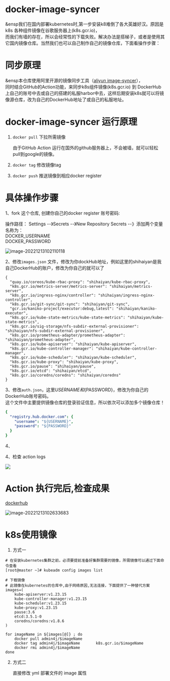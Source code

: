 # docker-image-syncer

&ensp我们在国内部署kubernetes时,第一步安装k8难倒了各大英雄好汉。原因是k8s 各种组件镜像在谷歌服务器上(k8s.gcr.io)，<br />而我们有墙的存在，所以会经常性的下载失败。解决办法是搭梯子，或者是使用其它国内镜像仓库。当然我们也可以自己制作自己的镜像仓库，下面看操作步骤：

# 同步原理
&ensp本仓库使用阿里开源的镜像同步工具（[aliyun image-syncer](https://github.com/AliyunContainerService/image-syncer)），<br />同时结合GitHub的Action功能，来同步k8s组件镜像(k8s.gcr.io)  到 DockerHub上自己的账号中去或自己的搭建的私服harbor中去，这样后期安装k8s就可以将镜像源仓库，改为自己的DockerHub地址了或自己的私服地址。
    
    
# docker-image-syncer 运行原理

1. `docker pull` 下拉所需镜像

     由于GitHub Action 运行在国外的github服务器上，不会被墙，就可以轻松pull到google的镜像。

2. `docker tag` 修改镜像tag

3. `docker push` 推送镜像到相应docker register


# 具体操作步骤

1、fork 这个仓库, 创建你自己的docker register 账号密码:


操作路径： Settings --》Secrets --》New Repository Secrets --》添加两个变量名称为：<br /> 
DOCKER_USERNAME<br />
DOCKER_PASSWORD<br />

![image-20221213102110118](https://img-blog.csdnimg.cn/img_convert/de478aaf77041569c82f17cd34834926.png#pic_center)

2、修改`images.json` 文件，修改为你dockHub地址，例如这里的shihaiyan是我自己DockerHub的账户，修改为你自己的就可以了

```
{
  "quay.io/coreos/kube-rbac-proxy": "shihaiyan/kube-rbac-proxy",
  "k8s.gcr.io/metrics-server/metrics-server": "shihaiyan/metrics-server",
  "k8s.gcr.io/ingress-nginx/controller": "shihaiyan/ingress-nginx-controller",
  "k8s.gcr.io/git-sync/git-sync": "shihaiyan/git-sync",
  "gcr.io/kaniko-project/executor:debug,latest": "shihaiyan/kaniko-executor",
  "k8s.gcr.io/kube-state-metrics/kube-state-metrics": "shihaiyan/kube-state-metrics",
  "k8s.gcr.io/sig-storage/nfs-subdir-external-provisioner": "shihaiyan/nfs-subdir-external-provisioner",
  "k8s.gcr.io/prometheus-adapter/prometheus-adapter": "shihaiyan/prometheus-adapter",
  "k8s.gcr.io/kube-apiserver": "shihaiyan/kube-apiserver",
  "k8s.gcr.io/kube-controller-manager": "shihaiyan/kube-controller-manager",
  "k8s.gcr.io/kube-scheduler": "shihaiyan/kube-scheduler",
  "k8s.gcr.io/kube-proxy": "shihaiyan/kube-proxy",
  "k8s.gcr.io/pause": "shihaiyan/pause",
  "k8s.gcr.io/etcd": "shihaiyan/etcd",
  "k8s.gcr.io/coredns/coredns": "shihaiyan/coredns"
}
```

3、修改`auth.json`，这里${USERNAME}和${PASSWORD}，修改为你自己的 DockerHub账号密码。<br />
    这个文件中主要提供镜像仓库的登录验证信息，所以依次可以添加多个镜像仓库！

```yaml
{
  "registry.hub.docker.com": {
    "username": "${USERNAME}",
    "password": "${PASSWORD}"
  }
}
```

4、

4、检查 action logs

![](https://img-blog.csdnimg.cn/img_convert/b72068c934fbc4394675e66e0b28e8c8.png#pic_center)

# Action 执行完后,检查成果

[dockerhub](https://hub.docker.com/repositories/admin4j)

![image-20221213102633683](https://img-blog.csdnimg.cn/img_convert/7d01e06938461c646c1354b2bdc3f383.png#pic_center)

# k8s使用镜像

1. 方式一

```
# 在安装kubernetes集群之前，必须要提前准备好集群需要的镜像，所需镜像可以通过下面命令查看
[root@master ~]# kubeadm config images list

# 下载镜像
# 此镜像在kubernetes的仓库中,由于网络原因,无法连接，下面提供了一种替代方案
images=(
    kube-apiserver:v1.23.15
	kube-controller-manager:v1.23.15
	kube-scheduler:v1.23.15
	kube-proxy:v1.23.15
	pause:3.6
	etcd:3.5.1-0
	coredns/coredns:v1.8.6
)

for imageName in ${images[@]} ; do
	docker pull admin4j/$imageName
	docker tag admin4j/$imageName 		k8s.gcr.io/$imageName
	docker rmi admin4j/$imageName
done

```

2. 方式二

   直接修改 yml 部署文件的 image 属性
